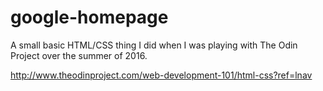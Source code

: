 # google-homepage

A small basic HTML/CSS thing I did when I was playing with The Odin Project over the summer of 2016.

http://www.theodinproject.com/web-development-101/html-css?ref=lnav
